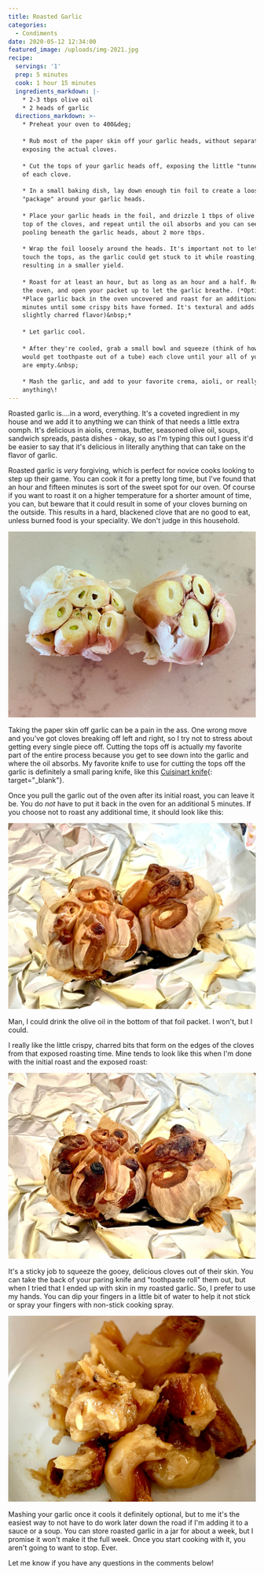 ```yaml
---
title: Roasted Garlic
categories:
  - Condiments
date: 2020-05-12 12:34:00
featured_image: /uploads/img-2021.jpg
recipe:
  servings: '1'
  prep: 5 minutes
  cook: 1 hour 15 minutes
  ingredients_markdown: |-
    * 2-3 tbps olive oil
    * 2 heads of garlic
  directions_markdown: >-
    * Preheat your oven to 400&deg;

    * Rub most of the paper skin off your garlic heads, without separating or
    exposing the actual cloves.

    * Cut the tops of your garlic heads off, exposing the little "tunnel" inside
    of each clove.

    * In a small baking dish, lay down enough tin foil to create a loose
    "package" around your garlic heads.

    * Place your garlic heads in the foil, and drizzle 1 tbps of olive oil on
    top of the cloves, and repeat until the oil absorbs and you can see it
    pooling beneath the garlic heads, about 2 more tbps.

    * Wrap the foil loosely around the heads. It's important not to let the foil
    touch the tops, as the garlic could get stuck to it while roasting,
    resulting in a smaller yield.

    * Roast for at least an hour, but as long as an hour and a half. Remove from
    the oven, and open your packet up to let the garlic breathe. (*Optional*\:
    *Place garlic back in the oven uncovered and roast for an additional 5
    minutes until some crispy bits have formed. It's textural and adds a
    slightly charred flavor)&nbsp;*

    * Let garlic cool.

    * After they're cooled, grab a small bowl and squeeze (think of how you
    would get toothpaste out of a tube) each clove until your all of your cloves
    are empty.&nbsp;

    * Mash the garlic, and add to your favorite crema, aioli, or really
    anything\!
---
```


Roasted garlic is....in a word, everything. It's a coveted ingredient in my house and we add it to anything we can think of that needs a little extra oomph. It's delicious in aiolis, cremas, butter, seasoned olive oil, soups, sandwich spreads, pasta dishes - okay, so as I'm typing this out I guess it'd be easier to say that it's delicious in literally anything that can take on the flavor of garlic.&nbsp;

Roasted garlic is&nbsp;*very*&nbsp;forgiving, which is perfect for novice cooks looking to step up their game. You can cook it for a pretty long time, but I've found that an hour and fifteen minutes is sort of the sweet spot for our oven. Of course if you want to roast it on a higher temperature for a shorter amount of time, you can, but beware that it could result in some of your cloves burning on the outside. This results in a hard, blackened clove that are no good to eat, unless burned food is your speciality. We don't judge in this household.

![](/uploads/img-2011.jpg)

Taking the paper skin off garlic can be a pain in the ass. One wrong move and you've got cloves breaking off left and right, so I try not to stress about getting every single piece off. Cutting the tops off is actually my favorite part of the entire process because you get to see down into the garlic and where the oil absorbs. My favorite knife to use for cutting the tops off the garlic is definitely a small paring knife, like this [Cuisinart knife](https://www.amazon.com/Cuisinart-C77SS-3PR-Graphix-Collection-Stainless/dp/B01DUT41M0/ref=sr_1_2?dchild=1&amp;keywords=cuisinart+stainless+paring+knife&amp;qid=1589306189&amp;s=home-garden&amp;sr=1-2){: target="_blank"}.

Once you pull the garlic out of the oven after its initial roast, you can leave it be. You do&nbsp;*not*&nbsp;have to put it back in the oven for an additional 5 minutes. If you choose not to roast any additional time, it should look like this:

![](/uploads/img-2016.jpg)

Man, I could drink the olive oil in the bottom of that foil packet. I won't, but I could.

I really like the little crispy, charred bits that form on the edges of the cloves from that exposed roasting time. Mine tends to look like this when I'm done with the initial roast and the exposed roast:

![](/uploads/img-2018.jpg)

It's a sticky job to squeeze the gooey, delicious cloves out of their skin. You can take the back of your paring knife and "toothpaste roll" them out, but when I tried that I ended up with skin in my roasted garlic. So, I prefer to use my hands. You can dip your fingers in a little bit of water to help it not stick or spray your fingers with non-stick cooking spray.&nbsp;

![](/uploads/img-2021.jpg)

Mashing your garlic once it cools it definitely optional, but to me it's the easiest way to not have to do work later down the road if I'm adding it to a sauce or a soup. You can store roasted garlic in a jar for about a week, but I promise it won't make it the full week. Once you start cooking with it, you aren't going to want to stop. Ever.

Let me know if you have any questions in the comments below\!

&nbsp;
